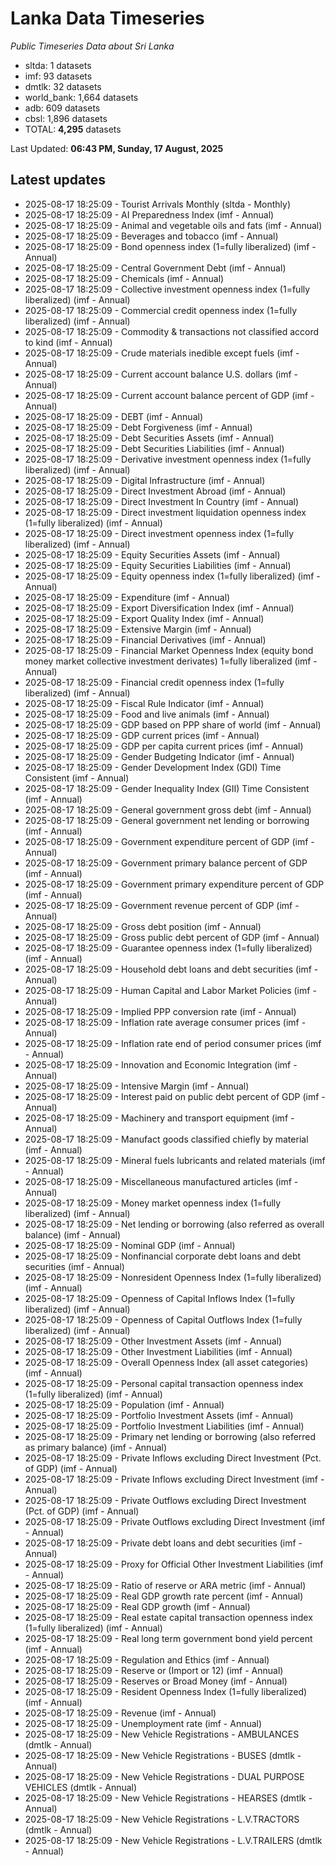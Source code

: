 # Lanka Data Timeseries
*Public Timeseries Data about Sri Lanka*

* sltda: 1 datasets
* imf: 93 datasets
* dmtlk: 32 datasets
* world_bank: 1,664 datasets
* adb: 609 datasets
* cbsl: 1,896 datasets
* TOTAL: **4,295** datasets

Last Updated: **06:43 PM, Sunday, 17 August, 2025**

## Latest updates

* 2025-08-17 18:25:09 - Tourist Arrivals Monthly (sltda - Monthly)
* 2025-08-17 18:25:09 - AI Preparedness Index (imf - Annual)
* 2025-08-17 18:25:09 - Animal and vegetable oils and fats (imf - Annual)
* 2025-08-17 18:25:09 - Beverages and tobacco (imf - Annual)
* 2025-08-17 18:25:09 - Bond openness index (1=fully liberalized) (imf - Annual)
* 2025-08-17 18:25:09 - Central Government Debt (imf - Annual)
* 2025-08-17 18:25:09 - Chemicals (imf - Annual)
* 2025-08-17 18:25:09 - Collective investment openness index (1=fully liberalized) (imf - Annual)
* 2025-08-17 18:25:09 - Commercial credit openness index (1=fully liberalized) (imf - Annual)
* 2025-08-17 18:25:09 - Commodity & transactions not classified accord to kind (imf - Annual)
* 2025-08-17 18:25:09 - Crude materials inedible except fuels (imf - Annual)
* 2025-08-17 18:25:09 - Current account balance U.S. dollars (imf - Annual)
* 2025-08-17 18:25:09 - Current account balance percent of GDP (imf - Annual)
* 2025-08-17 18:25:09 - DEBT (imf - Annual)
* 2025-08-17 18:25:09 - Debt Forgiveness (imf - Annual)
* 2025-08-17 18:25:09 - Debt Securities Assets (imf - Annual)
* 2025-08-17 18:25:09 - Debt Securities Liabilities (imf - Annual)
* 2025-08-17 18:25:09 - Derivative investment openness index (1=fully liberalized) (imf - Annual)
* 2025-08-17 18:25:09 - Digital Infrastructure (imf - Annual)
* 2025-08-17 18:25:09 - Direct Investment Abroad (imf - Annual)
* 2025-08-17 18:25:09 - Direct Investment In Country (imf - Annual)
* 2025-08-17 18:25:09 - Direct investment liquidation openness index (1=fully liberalized) (imf - Annual)
* 2025-08-17 18:25:09 - Direct investment openness index (1=fully liberalized) (imf - Annual)
* 2025-08-17 18:25:09 - Equity Securities Assets (imf - Annual)
* 2025-08-17 18:25:09 - Equity Securities Liabilities (imf - Annual)
* 2025-08-17 18:25:09 - Equity openness index (1=fully liberalized) (imf - Annual)
* 2025-08-17 18:25:09 - Expenditure (imf - Annual)
* 2025-08-17 18:25:09 - Export Diversification Index (imf - Annual)
* 2025-08-17 18:25:09 - Export Quality Index (imf - Annual)
* 2025-08-17 18:25:09 - Extensive Margin (imf - Annual)
* 2025-08-17 18:25:09 - Financial Derivatives (imf - Annual)
* 2025-08-17 18:25:09 - Financial Market Openness Index (equity bond money market collective investment derivates) 1=fully liberalized (imf - Annual)
* 2025-08-17 18:25:09 - Financial credit openness index (1=fully liberalized) (imf - Annual)
* 2025-08-17 18:25:09 - Fiscal Rule Indicator (imf - Annual)
* 2025-08-17 18:25:09 - Food and live animals (imf - Annual)
* 2025-08-17 18:25:09 - GDP based on PPP share of world (imf - Annual)
* 2025-08-17 18:25:09 - GDP current prices (imf - Annual)
* 2025-08-17 18:25:09 - GDP per capita current prices (imf - Annual)
* 2025-08-17 18:25:09 - Gender Budgeting Indicator (imf - Annual)
* 2025-08-17 18:25:09 - Gender Development Index (GDI) Time Consistent (imf - Annual)
* 2025-08-17 18:25:09 - Gender Inequality Index (GII) Time Consistent (imf - Annual)
* 2025-08-17 18:25:09 - General government gross debt (imf - Annual)
* 2025-08-17 18:25:09 - General government net lending or borrowing (imf - Annual)
* 2025-08-17 18:25:09 - Government expenditure percent of GDP (imf - Annual)
* 2025-08-17 18:25:09 - Government primary balance percent of GDP (imf - Annual)
* 2025-08-17 18:25:09 - Government primary expenditure percent of GDP (imf - Annual)
* 2025-08-17 18:25:09 - Government revenue percent of GDP (imf - Annual)
* 2025-08-17 18:25:09 - Gross debt position (imf - Annual)
* 2025-08-17 18:25:09 - Gross public debt percent of GDP (imf - Annual)
* 2025-08-17 18:25:09 - Guarantee openness index (1=fully liberalized) (imf - Annual)
* 2025-08-17 18:25:09 - Household debt loans and debt securities (imf - Annual)
* 2025-08-17 18:25:09 - Human Capital and Labor Market Policies (imf - Annual)
* 2025-08-17 18:25:09 - Implied PPP conversion rate (imf - Annual)
* 2025-08-17 18:25:09 - Inflation rate average consumer prices (imf - Annual)
* 2025-08-17 18:25:09 - Inflation rate end of period consumer prices (imf - Annual)
* 2025-08-17 18:25:09 - Innovation and Economic Integration (imf - Annual)
* 2025-08-17 18:25:09 - Intensive Margin (imf - Annual)
* 2025-08-17 18:25:09 - Interest paid on public debt percent of GDP (imf - Annual)
* 2025-08-17 18:25:09 - Machinery and transport equipment (imf - Annual)
* 2025-08-17 18:25:09 - Manufact goods classified chiefly by material (imf - Annual)
* 2025-08-17 18:25:09 - Mineral fuels lubricants and related materials (imf - Annual)
* 2025-08-17 18:25:09 - Miscellaneous manufactured articles (imf - Annual)
* 2025-08-17 18:25:09 - Money market openness index (1=fully liberalized) (imf - Annual)
* 2025-08-17 18:25:09 - Net lending or borrowing (also referred as overall balance) (imf - Annual)
* 2025-08-17 18:25:09 - Nominal GDP (imf - Annual)
* 2025-08-17 18:25:09 - Nonfinancial corporate debt loans and debt securities (imf - Annual)
* 2025-08-17 18:25:09 - Nonresident Openness Index (1=fully liberalized) (imf - Annual)
* 2025-08-17 18:25:09 - Openness of Capital Inflows Index (1=fully liberalized) (imf - Annual)
* 2025-08-17 18:25:09 - Openness of Capital Outflows Index (1=fully liberalized) (imf - Annual)
* 2025-08-17 18:25:09 - Other Investment Assets (imf - Annual)
* 2025-08-17 18:25:09 - Other Investment Liabilities (imf - Annual)
* 2025-08-17 18:25:09 - Overall Openness Index (all asset categories) (imf - Annual)
* 2025-08-17 18:25:09 - Personal capital transaction openness index (1=fully liberalized) (imf - Annual)
* 2025-08-17 18:25:09 - Population (imf - Annual)
* 2025-08-17 18:25:09 - Portfolio Investment Assets (imf - Annual)
* 2025-08-17 18:25:09 - Portfolio Investment Liabilities (imf - Annual)
* 2025-08-17 18:25:09 - Primary net lending or borrowing (also referred as primary balance) (imf - Annual)
* 2025-08-17 18:25:09 - Private Inflows excluding Direct Investment (Pct. of GDP) (imf - Annual)
* 2025-08-17 18:25:09 - Private Inflows excluding Direct Investment (imf - Annual)
* 2025-08-17 18:25:09 - Private Outflows excluding Direct Investment (Pct. of GDP) (imf - Annual)
* 2025-08-17 18:25:09 - Private Outflows excluding Direct Investment (imf - Annual)
* 2025-08-17 18:25:09 - Private debt loans and debt securities (imf - Annual)
* 2025-08-17 18:25:09 - Proxy for Official Other Investment Liabilities (imf - Annual)
* 2025-08-17 18:25:09 - Ratio of reserve or ARA metric (imf - Annual)
* 2025-08-17 18:25:09 - Real GDP growth rate percent (imf - Annual)
* 2025-08-17 18:25:09 - Real GDP growth (imf - Annual)
* 2025-08-17 18:25:09 - Real estate capital transaction openness index (1=fully liberalized) (imf - Annual)
* 2025-08-17 18:25:09 - Real long term government bond yield percent (imf - Annual)
* 2025-08-17 18:25:09 - Regulation and Ethics (imf - Annual)
* 2025-08-17 18:25:09 - Reserve or (Import or 12) (imf - Annual)
* 2025-08-17 18:25:09 - Reserves or Broad Money (imf - Annual)
* 2025-08-17 18:25:09 - Resident Openness Index (1=fully liberalized) (imf - Annual)
* 2025-08-17 18:25:09 - Revenue (imf - Annual)
* 2025-08-17 18:25:09 - Unemployment rate (imf - Annual)
* 2025-08-17 18:25:09 - New Vehicle Registrations - AMBULANCES (dmtlk - Annual)
* 2025-08-17 18:25:09 - New Vehicle Registrations - BUSES (dmtlk - Annual)
* 2025-08-17 18:25:09 - New Vehicle Registrations - DUAL PURPOSE VEHICLES (dmtlk - Annual)
* 2025-08-17 18:25:09 - New Vehicle Registrations - HEARSES (dmtlk - Annual)
* 2025-08-17 18:25:09 - New Vehicle Registrations - L.V.TRACTORS (dmtlk - Annual)
* 2025-08-17 18:25:09 - New Vehicle Registrations - L.V.TRAILERS (dmtlk - Annual)